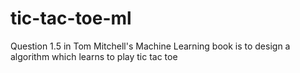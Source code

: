 # tic-tac-toe-ml
Question 1.5 in Tom Mitchell's Machine Learning book is to design a algorithm which learns to play tic tac toe
